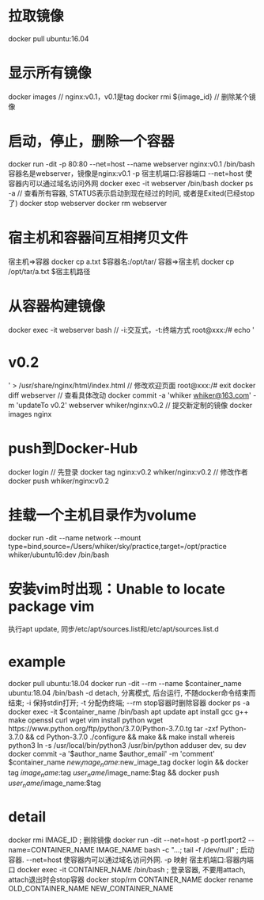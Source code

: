 # 拉取镜像
docker pull ubuntu:16.04

# 显示所有镜像
docker images           // nginx:v0.1，v0.1是tag
docker rmi ${image_id}  // 删除某个镜像

# 启动，停止，删除一个容器
docker run -dit -p 80:80 --net=host --name webserver nginx:v0.1 /bin/bash
    容器名是webserver，镜像是nginx:v0.1
    -p 宿主机端口:容器端口
    --net=host 使容器内可以通过域名访问外网
docker exec -it webserver /bin/bash
docker ps -a  // 查看所有容器, STATUS表示启动到现在经过的时间, 或者是Exited(已经stop了)
docker stop webserver
docker rm webserver

# 宿主机和容器间互相拷贝文件
宿主机=>容器  docker cp a.txt $容器名:/opt/tar/
容器=>宿主机  docker cp /opt/tar/a.txt $宿主机路径

# 从容器构建镜像
docker exec -it webserver bash  // -i:交互式，-t:终端方式
root@xxx:/# echo '<h1>v0.2</h1>' > /usr/share/nginx/html/index.html  // 修改欢迎页面
root@xxx:/# exit
docker diff webserver  // 查看具体改动
docker commit -a 'whiker <whiker@163.com>' -m 'updateTo v0.2' webserver whiker/nginx:v0.2  // 提交新定制的镜像
docker images nginx

# push到Docker-Hub
docker login  // 先登录
docker tag nginx:v0.2 whiker/nginx:v0.2  // 修改作者
docker push whiker/nginx:v0.2

# 挂载一个主机目录作为volume
docker run -dit --name network --mount type=bind,source=/Users/whiker/sky/practice,target=/opt/practice whiker/ubuntu16:dev /bin/bash

# 安装vim时出现：Unable to locate package vim
执行apt update, 同步/etc/apt/sources.list和/etc/apt/sources.list.d

# example
docker pull ubuntu:18.04
docker run -dit --rm --name $container_name ubuntu:18.04 /bin/bash
  -d detach, 分离模式, 后台运行, 不随docker命令结束而结束;
  -i 保持stdin打开;  -t 分配伪终端;  --rm stop容器时删除容器
docker ps -a
docker exec -it $container_name /bin/bash
  apt update
  apt install gcc g++ make openssl curl wget vim
  install python
    wget https://www.python.org/ftp/python/3.7.0/Python-3.7.0.tg
    tar -zxf Python-3.7.0 && cd Python-3.7.0
    ./configure && make && make install
    whereis python3
    ln -s /usr/local/bin/python3 /usr/bin/python
  adduser dev, su dev
docker commit -a '$author_name $author_email' -m 'comment' $container_name $new_image_name:$new_image_tag
docker login  &&  docker tag $image_name:$tag $user_name/$image_name:$tag  &&  docker push $user_name/$image_name:$tag

# detail
docker rmi IMAGE_ID  ; 删除镜像
docker run -dit --net=host -p port1:port2 --name=CONTAINER_NAME IMAGE_NAME bash -c "...; tail -f /dev/null"
  ; 启动容器. --net=host 使容器内可以通过域名访问外网. -p 映射 宿主机端口:容器内端口
docker exec -it CONTAINER_NAME /bin/bash  ; 登录容器, 不要用attach, attach退出时会stop容器
docker stop/rm CONTAINER_NAME
docker rename OLD_CONTAINER_NAME NEW_CONTAINER_NAME